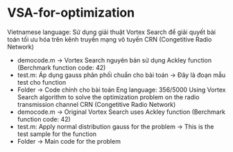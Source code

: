 # VSA-for-optimization
Vietnamese language:
Sử dụng giải thuật Vortex Search để giải quyết bài toán tối ưu hóa trên kênh truyền mạng vô tuyến CRN (Congetitive Radio Network)
  + democode.m -> Vortex Search nguyên bản sử dụng Ackley function (Berchmark function code: 42)
  + test.m: Áp dụng gauss phân phối chuẩn cho bài toán -> Đây là đoạn mẫu test cho function
  + Folder -> Code chính cho bài toán
Eng language:
356/5000
Using Vortex Search algorithm to solve the optimization problem on the radio transmission channel CRN (Congetitive Radio Network)
   + democode.m -> Original Vortex Search uses Ackley function (Berchmark function code: 42)
   + test.m: Apply normal distribution gauss for the problem -> This is the test sample for the function
   + Folder -> Main code for the problem
